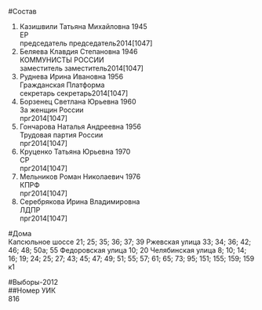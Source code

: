 #Состав  
1. Казишвили Татьяна Михайловна 1945  
    ЕР  
    председатель председатель2014[1047]  
2. Беляева Клавдия Степановна 1946  
    КОММУНИСТЫ РОССИИ  
    заместитель заместитель2014[1047]  
3. Руднева Ирина Ивановна 1956  
    Гражданская Платформа  
    секретарь секретарь2014[1047]  
4. Борзенец Светлана Юрьевна 1960  
    За женщин России  
    прг2014[1047]  
5. Гончарова Наталья Андреевна 1956  
    Трудовая партия России  
    прг2014[1047]  
6. Круценко Татьяна Юрьевна 1970  
    СР  
    прг2014[1047]  
7. Мельников Роман Николаевич 1976  
    КПРФ  
    прг2014[1047]  
8. Серебрякова Ирина Владимировна  
    ЛДПР  
    прг2014[1047]  
  
#Дома  
Капсюльное шоссе 21; 25; 35; 36; 37; 39 Ржевская улица 33; 34; 36; 42; 46; 48; 50а; 55 Федоровская улица 10; 20 Челябинская улица 8; 10; 14; 16; 19; 24; 25; 27; 43; 45; 47; 49; 51; 55; 57; 61; 65; 73; 95; 151; 155; 159; 159 к1  
  
#Выборы-2012  
##Номер УИК  
816  
